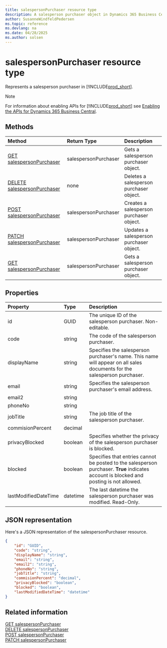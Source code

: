 ```yaml
---
title: salespersonPurchaser resource type
description: A salesperson purchaser object in Dynamics 365 Business Central.
author: SusanneWindfeldPedersen
ms.topic: reference
ms.devlang: na
ms.date: 04/28/2025
ms.author: solsen
---
```


# salespersonPurchaser resource type

Represents a salesperson purchaser in [!INCLUDE[prod_short](../../../includes/prod_short.md)].

> [!NOTE]
> For information about enabling APIs for [!INCLUDE[prod_short](../../../includes/prod_short.md)] see [Enabling the APIs for Dynamics 365 Business Central](../enabling-apis-for-dynamics-nav.md).

## Methods

| Method | Return Type|Description |
|:--------------------|:-----------|:-------------------------|
|[GET salespersonPurchaser](../api/dynamics_salespersonpurchaser_get.md)|salespersonPurchaser|Gets a salesperson purchaser object.|
|[DELETE salespersonPurchaser](../api/dynamics_salespersonpurchaser_delete.md)|none|Deletes a salesperson purchaser object.|
|[POST salespersonPurchaser](../api/dynamics_salespersonpurchaser_create.md)|salespersonPurchaser|Creates a salesperson purchaser object.|
|[PATCH salespersonPurchaser](../api/dynamics_salespersonpurchaser_update.md)|salespersonPurchaser|Updates a salesperson purchaser object.|
|[GET salespersonPurchaser](../api/dynamics_salespersonpurchaser_get.md)|salespersonPurchaser|Gets a salesperson purchaser object.|

## Properties

| Property           | Type   |Description     |
|:-------------------|:-------|:---------------|
|id|GUID|The unique ID of the salesperson purchaser. Non-editable.|
|code|string|The code of the salesperson purchaser.|
|displayName|string|Specifies the salesperson purchaser's name. This name will appear on all sales documents for the salesperson purchaser.|
|email|string|Specifies the salesperson purchaser's email address.|
|email2|string||
|phoneNo|string||
|jobTitle|string|The job title of the salesperson purchaser.|
|commisionPercent|decimal||
|privacyBlocked|boolean|Specifies whether the privacy of the salesperson purchaser is blocked.|
|blocked|boolean|Specifies that entries cannot be posted to the salesperson purchaser. **True** indicates account is blocked and posting is not allowed.|
|lastModifiedDateTime|datetime|The last datetime the salesperson purchaser was modified. Read-Only.|

## JSON representation

Here's a JSON representation of the salespersonPurchaser resource.


```json
{
    "id": "GUID",
    "code": "string",
    "displayName": "string",
    "email": "string",
    "email2": "string",
    "phoneNo": "string",
    "jobTitle": "string",
    "commisionPercent": "decimal",
    "privacyBlocked": "boolean",
    "blocked": "boolean",
    "lastModifiedDateTime": "datetime"
}
```

## Related information

[GET salespersonPurchaser](../api/dynamics_salespersonpurchaser_get.md)  
[DELETE salespersonPurchaser](../api/dynamics_salespersonpurchaser_delete.md)  
[POST salespersonPurchaser](../api/dynamics_salespersonpurchaser_create.md)  
[PATCH salespersonPurchaser](../api/dynamics_salespersonpurchaser_update.md)
